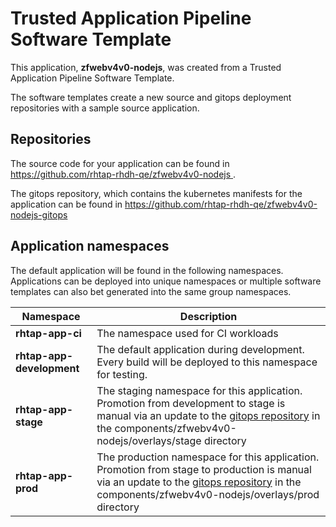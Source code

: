 # Trusted Application Pipeline Software Template

This application, **zfwebv4v0-nodejs**, was created from a Trusted Application Pipeline Software Template.

The software templates create a new source and gitops deployment repositories with a sample source application. 

## Repositories

The source code for your application can be found in [https://github.com/rhtap-rhdh-qe/zfwebv4v0-nodejs ](https://github.com/rhtap-rhdh-qe/zfwebv4v0-nodejs ).
 
The gitops repository, which contains the kubernetes manifests for the application can be found in 
[https://github.com/rhtap-rhdh-qe/zfwebv4v0-nodejs-gitops ](https://github.com/rhtap-rhdh-qe/zfwebv4v0-nodejs-gitops ) 

## Application namespaces 

The default application will be found in the following namespaces. Applications can be deployed into unique namespaces or multiple software templates can also bet generated into the same group namespaces.  

|  Namespace   |  Description   |  
| -------- | -------- |
| **rhtap-app-ci** | The namespace used for CI workloads |
| **rhtap-app-development** | The default application during development. Every build will be deployed to this namespace for testing. |
| **rhtap-app-stage** | The staging namespace for this application. Promotion from development to stage is manual via an update to the [gitops repository](https://github.com/rhtap-rhdh-qe/zfwebv4v0-nodejs-gitops ) in the components/zfwebv4v0-nodejs/overlays/stage directory |
| **rhtap-app-prod** | The production namespace for this application. Promotion from stage to production is manual via an update to the [gitops repository](https://github.com/rhtap-rhdh-qe/zfwebv4v0-nodejs-gitops ) in the components/zfwebv4v0-nodejs/overlays/prod directory |